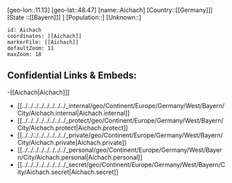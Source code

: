 ﻿---
location: [48.47,11.13]
mapzoom: [7,12] 
mapmarker: city 
type: City
tags:
- geo/City


SpocWebEntityId: 28690
isDeleted: false
confidential: public

---
[geo-lon::11.13]
[geo-lat::48.47]
[name::Aichach]
[Country::[[Germany]]]
[State ::[[Bayern]]] ]
[Population::]
[Unknown::]


```leaflet
id: Aichach
coordinates: [[Aichach]]
markerFile: [[Aichach]]
defaultZoom: 11 
maxZoom: 18
```


## Confidential Links & Embeds: 
-[[Aichach|Aichach]]] 
- [[../../../../../../../../_internal/geo/Continent/Europe/Germany/West/Bayern/City/Aichach.internal|Aichach.internal]] 
- [[../../../../../../../../_protect/geo/Continent/Europe/Germany/West/Bayern/City/Aichach.protect|Aichach.protect]] 
- [[../../../../../../../../_private/geo/Continent/Europe/Germany/West/Bayern/City/Aichach.private|Aichach.private]] 
- [[../../../../../../../../_personal/geo/Continent/Europe/Germany/West/Bayern/City/Aichach.personal|Aichach.personal]] 
- [[../../../../../../../../_secret/geo/Continent/Europe/Germany/West/Bayern/City/Aichach.secret|Aichach.secret]] 
